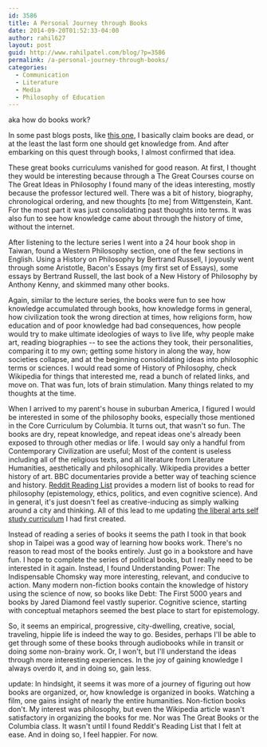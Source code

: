 ```yaml
---
id: 3586
title: A Personal Journey through Books
date: 2014-09-20T01:52:33-04:00
author: rahil627
layout: post
guid: http://www.rahilpatel.com/blog/?p=3586
permalink: /a-personal-journey-through-books/
categories:
  - Communication
  - Literature
  - Media
  - Philosophy of Education
---
```

aka how do books work?

In some past blogs posts, like <a href="http://www.rahilpatel.com/blog/the-obsolescence-of-literature-and-the-future-of-education">this one</a>, I basically claim books are dead, or at the least the last form one should get knowledge from. And after embarking on this quest through books, I almost confirmed that idea.

These great books curriculums vanished for good reason. At first, I thought they would be interesting because through a The Great Courses course on The Great Ideas in Philosophy I found many of the ideas interesting, mostly because the professor lectured well. There was a bit of history, biography, chronological ordering, and new thoughts [to me] from Wittgenstein, Kant. For the most part it was just consolidating past thoughts into terms. It was also fun to see how knowledge came about through the history of time, without the internet.

After listening to the lecture series I went into a 24 hour book shop in Taiwan, found a Western Philosophy section, one of the few sections in English. Using a History on Philosophy by Bertrand Russell, I joyously went through some Aristotle, Bacon's Essays (my first set of Essays), some essays by Bertrand Russell, the last book of a New History of Philosophy by Anthony Kenny, and skimmed many other books.

Again, similar to the lecture series, the books were fun to see how knowledge accumulated through books, how knowledge forms in general, how civilization took the wrong direction at times, how religions form, how education and of poor knowledge had bad consequences, how people would try to make ultimate ideologies of ways to live life, why people make art, reading biographies -- to see the actions they took, their personalities, comparing it to my own; getting some history in along the way, how societies collapse, and at the beginning consolidating ideas into philosophic terms or sciences. I would read some of History of Philosophy, check Wikipedia for things that interested me, read a bunch of related links, and move on. That was fun, lots of brain stimulation. Many things related to my thoughts at the time.

When I arrived to my parent's house in suburban America, I figured I would be interested in some of the philosophy books, especially those mentioned in the Core Curriculum by Columbia. It turns out, that wasn't so fun. The books are dry, repeat knowledge, and repeat ideas one's already been exposed to through other medias or life. I would say only a handful from Contemporary Civilization are useful; Most of the content is useless including all of the religious texts, and all literature from Literature Humanities, aesthetically and philosophically. Wikipedia provides a better history of art. BBC documentaries provide a better way of teaching science and history. <a href="http://www.reddit.com/r/philosophy/wiki/readinglist">Reddit Reading List</a> provides a modern list of books to read for philosophy (epistemology, ethics, politics, and even cognitive science). And in general, it's just doesn't feel as creative-inducing as simply walking around a city and thinking. All of this lead to me updating <a href="http://www.rahilpatel.com/blog/a-liberal-arts-self-study-curriculum" title="A Liberal Arts Self Study Curriculum">the liberal arts self study curriculum</a> I had first created.

Instead of reading a series of books it seems the path I took in that book shop in Taipei was a good way of learning how books work. There's no reason to read most of the books entirely. Just go in a bookstore and have fun. I hope to complete the series of political books, but I really need to be interested in it again. Instead, I found Understanding Power: The Indispensable Chomsky way more interesting, relevant, and conducive to action. Many modern non-fiction books contain the knowledge of history using the science of now, so books like Debt: The First 5000 years and books by Jared Diamond feel vastly superior. Cognitive science, starting with conceptual metaphors seemed the best place to start for epistemology.

So, it seems an empirical, progressive, city-dwelling, creative, social, traveling, hippie life is indeed the way to go. Besides, perhaps I'll be able to get through some of these books through audiobooks while in transit or doing some non-brainy work. Or, I won't, but I'll understand the ideas through more interesting experiences. In the joy of gaining knowledge I always overdo it, and in doing so, gain less.

update:
In hindsight, it seems it was more of a journey of figuring out how books are organized, or, how knowledge is organized in books. Watching a film, one gains insight of nearly the entire humanities. Non-fiction books don't. My interest was philosophy, but even the Wikipedia article wasn't satisfactory in organizing the books for me. Nor was The Great Books or the Columbia class. It wasn't until I found Reddit's Reading List that I felt at ease. And in doing so, I feel happier. For now.